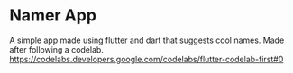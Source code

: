 # Namer App
A simple app made using flutter and dart that suggests cool names. Made after following a codelab.
https://codelabs.developers.google.com/codelabs/flutter-codelab-first#0
